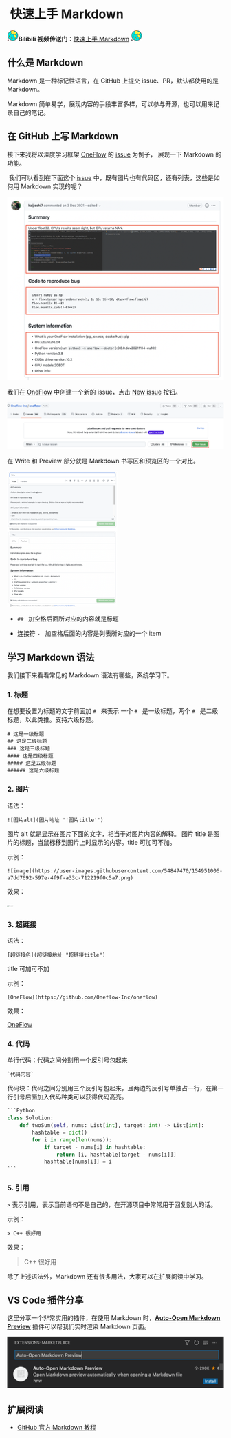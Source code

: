 #  快速上手 Markdown



<img src="image/ball.png" style="zoom:13%;" align="left" />**Bilibili 视频传送门：**[快速上手 Markdown](https://www.bilibili.com/video/BV1P44y1a7oB?spm_id_from=333.999.0.0)  <img src="image/ball.png" style="zoom:13%;"/>

## 什么是 Markdown 




Markdown 是一种标记性语言，在 GitHub 上提交 issue、PR，默认都使用的是 Markdown。

Markdown 简单易学，展现内容的手段丰富多样，可以参与开源，也可以用来记录自己的笔记。

## 在 GitHub 上写 Markdown



接下来我将以深度学习框架 [OneFlow](https://github.com/Oneflow-Inc/oneflow) 的 [issue](https://github.com/Oneflow-Inc/oneflow/issues/6917) 为例子， 展现一下 Markdown 的功能。

 我们可以看到在下面这个 [issue](https://github.com/Oneflow-Inc/oneflow/issues/6917) 中，既有图片也有代码区，还有列表，这些是如何用 Markdown 实现的呢？

![markdown_issue.png](image/markdown_issue.png)

我们在 [OneFlow](https://github.com/Oneflow-Inc/oneflow) 中创建一个新的 issue，点击 [New issue](https://github.com/Oneflow-Inc/oneflow/issues/new/choose) 按钮。

<img src="image/new_issue.png" alt="new_issue.png" style="zoom:80%;" />

在 Write 和 Preview 部分就是 Markdown 书写区和预览区的一个对比。

<img src="image/write.png" style="zoom:25%;"  align="left"  /><img src="image/preview.png" style="zoom:25%;" lign="right"/>

- `## ` 加空格后面所对应的内容就是标题

- 连接符 `- ` 加空格后面的内容是列表所对应的一个 item

## 学习 Markdown 语法



我们接下来看看常见的 Markdown 语法有哪些，系统学习下。

### 1. 标题

在想要设置为标题的文字前面加 `# ` 来表示
一个 `# ` 是一级标题，两个 `# ` 是二级标题，以此类推。支持六级标题。

```
# 这是一级标题
## 这是二级标题
### 这是三级标题
#### 这是四级标题
##### 这是五级标题
###### 这是六级标题
```

### 2. 图片

语法：

```
![图片alt](图片地址 ''图片title'')
```

图片 alt 就是显示在图片下面的文字，相当于对图片内容的解释。
图片 title 是图片的标题，当鼠标移到图片上时显示的内容。title 可加可不加。

示例：

```
![image](https://user-images.githubusercontent.com/54847470/154951006-a7dd7692-597e-4f9f-a33c-712219f0c5a7.png)
```

效果：

<img src="https://user-images.githubusercontent.com/54847470/154951382-58059c14-db4d-41a5-9734-4f6334305a57.png" alt="image" style="zoom:25%;"  align="center"  />

### 3. 超链接

语法：

```
[超链接名](超链接地址 "超链接title")
```

title 可加可不加

示例：

```
[OneFlow](https://github.com/Oneflow-Inc/oneflow)
```

效果：

[OneFlow](https://github.com/Oneflow-Inc/oneflow)

### 4. 代码

单行代码：代码之间分别用一个反引号包起来

```
`代码内容`
```

代码块：代码之间分别用三个反引号包起来，且两边的反引号单独占一行，在第一行引号后面加入代码种类可以获得代码高亮。

````python
```Python
class Solution:
    def twoSum(self, nums: List[int], target: int) -> List[int]:
        hashtable = dict()
        for i in range(len(nums)):
            if target - nums[i] in hashtable:
                return [i, hashtable[target - nums[i]]]
            hashtable[nums[i]] = i
```
````

### 5. 引用

`>` 表示引用，表示当前语句不是自己的，在开源项目中常常用于回复别人的话。

示例：

```
> C++ 很好用
```

效果：

> C++ 很好用

除了上述语法外，Markdown 还有很多用法，大家可以在扩展阅读中学习。



## VS Code 插件分享



这里分享一个非常实用的插件，在使用 Markdown 时，[**Auto-Open Markdown Preview**](https://marketplace.visualstudio.com/items?itemName=hnw.vscode-auto-open-markdown-preview) 插件可以帮我们实时渲染 Markdown 页面。

<img src="image/Auto-Open Markdown Preview.png" alt="Auto-Open Markdown Preview.png" style="zoom: 50%;" />

## 扩展阅读



- [GitHub 官方 Markdown 教程](https://docs.github.com/en/get-started/writing-on-github/getting-started-with-writing-and-formatting-on-github/basic-writing-and-formatting-syntax)

